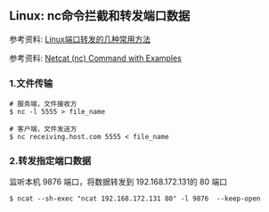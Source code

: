 ## Linux: nc命令拦截和转发端口数据

参考资料: [Linux端口转发的几种常用方法](https://www.coonote.com/linux-note/linux-port-transition.html)

参考资料: [Netcat (nc) Command with Examples](https://linuxize.com/post/netcat-nc-command-with-examples/)

### 1.文件传输

```shell
# 服务端，文件接收方
$ nc -l 5555 > file_name
```

```shell
# 客户端，文件发送方
$ nc receiving.host.com 5555 < file_name
```

### 2.转发指定端口数据

监听本机 9876 端口，将数据转发到 192.168.172.131的 80 端口

```shell
$ ncat --sh-exec "ncat 192.168.172.131 80" -l 9876  --keep-open 
```
